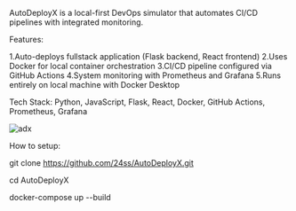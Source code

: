 AutoDeployX is a local-first DevOps simulator that automates CI/CD pipelines with integrated monitoring.

Features:

1.Auto-deploys fullstack application (Flask backend, React frontend)
2.Uses Docker for local container orchestration
3.CI/CD pipeline configured via GitHub Actions
4.System monitoring with Prometheus and Grafana
5.Runs entirely on local machine with Docker Desktop

Tech Stack: Python, JavaScript, Flask, React, Docker, GitHub Actions, Prometheus, Grafana

![adx](https://github.com/user-attachments/assets/5df7650c-8406-4130-8271-a3c30e0ac852)

How to setup:

git clone https://github.com/24ss/AutoDeployX.git

cd AutoDeployX

docker-compose up --build

